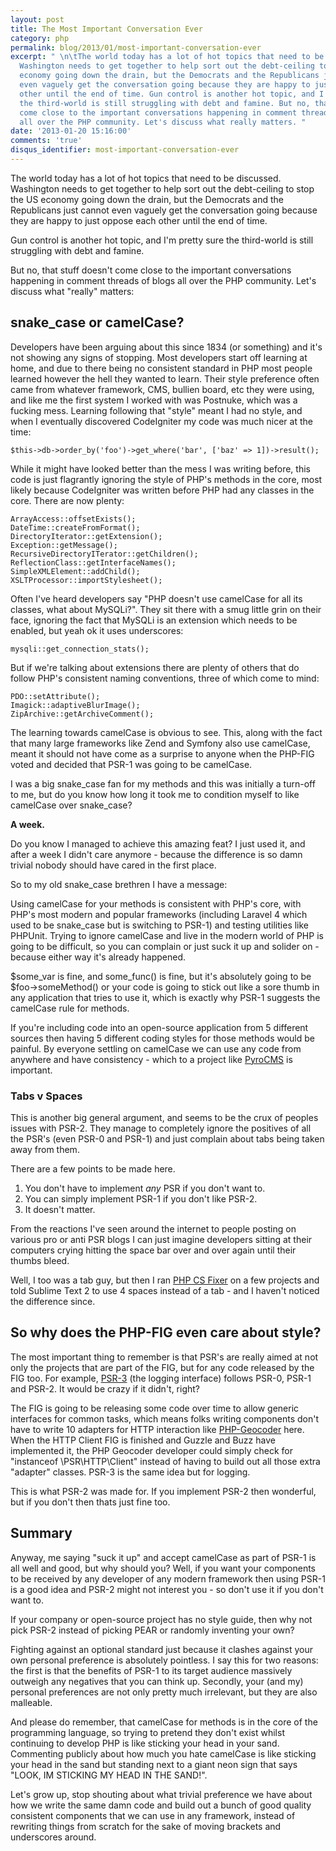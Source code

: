 ```yaml
---
layout: post
title: The Most Important Conversation Ever
category: php
permalink: blog/2013/01/most-important-conversation-ever
excerpt: " \n\tThe world today has a lot of hot topics that need to be discussed.
  Washington needs to get together to help sort out the debt-ceiling to stop the US
  economy going down the drain, but the Democrats and the Republicans just cannot
  even vaguely get the conversation going because they are happy to just oppose each
  other until the end of time. Gun control is another hot topic, and I'm pretty sure
  the third-world is still struggling with debt and famine. But no, that stuff doesn't
  come close to the important conversations happening in comment threads of blogs
  all over the PHP community. Let's discuss what really matters. "
date: '2013-01-20 15:16:00'
comments: 'true'
disqus_identifier: most-important-conversation-ever
---
```


The world today has a lot of hot topics that need to be discussed. Washington needs to get together to help sort out the debt-ceiling to stop the US economy going down the drain, but the Democrats and the Republicans just cannot even vaguely get the conversation going because they are happy to just oppose each other until the end of time.

Gun control is another hot topic, and I'm pretty sure the third-world is still struggling with debt and famine.

But no, that stuff doesn't come close to the important conversations happening in comment threads of blogs all over the PHP community. Let's discuss what "really" matters:

## snake_case or camelCase?

Developers have been arguing about this since 1834 (or something) and it's not showing any signs of stopping. Most developers start off learning at home, and due to there being no consistent standard in PHP most people learned however the hell they wanted to learn. Their style preference often came from whatever framework, CMS, bullien board, etc they were using, and like me the first system I worked with was Postnuke, which was a fucking mess. Learning following that "style" meant I had no style, and when I eventually discovered CodeIgniter my code was much nicer at the time:

	$this->db->order_by('foo')->get_where('bar', ['baz' => 1])->result();
	
While it might have looked better than the mess I was writing before, this code is just flagrantly ignoring the style of PHP's methods in the core, most likely because CodeIgniter was written before PHP had any classes in the core. There are now plenty:

	ArrayAccess::offsetExists();
	DateTime::createFromFormat();
	DirectoryIterator::getExtension();
	Exception::getMessage();
	RecursiveDirectoryITerator::getChildren();
	ReflectionClass::getInterfaceNames();
	SimpleXMLElement::addChild();
	XSLTProcessor::importStylesheet();
	
Often I've heard developers say "PHP doesn't use camelCase for all its classes, what about MySQLi?". They sit there with a smug little grin on their face, ignoring the fact that MySQLi is an extension which needs to be enabled, but yeah ok it uses underscores:

	mysqli::get_connection_stats();
	
But if we're talking about extensions there are plenty of others that do follow PHP's consistent naming conventions, three of which come to mind:

	PDO::setAttribute();
	Imagick::adaptiveBlurImage();
	ZipArchive::getArchiveComment();
	
The learning towards camelCase is obvious to see. This, along with the fact that many large frameworks like Zend and Symfony also use camelCase, meant it should not have come as a surprise to anyone when the PHP-FIG voted and decided that PSR-1 was going to be camelCase.

I was a big snake\_case fan for my methods and this was initially a turn-off to me, but do you know how long it took me to condition myself to like camelCase over snake_case? 

**A week.**

Do you know I managed to achieve this amazing feat? I just used it, and after a week I didn't care anymore - because the difference is so damn trivial nobody should have cared in the first place.

So to my old snake\_case brethren I have a message:

Using camelCase for your methods is consistent with PHP's core, with PHP's most modern and popular frameworks (including Laravel 4 which used to be snake\_case but is switching to PSR-1) and testing utilities like PHPUnit. Trying to ignore camelCase and live in the modern world of PHP is going to be difficult, so you can complain or just suck it up and solider on - because either way it's already happened.

$some\_var is fine, and some\_func() is fine, but it's absolutely going to be $foo->someMethod() or your code is going to stick out like a sore thumb in any application that tries to use it, which is exactly why PSR-1 suggests the camelCase rule for methods. 

If you're including code into an open-source application from 5 different sources then having 5 different coding styles for those methods would be painful. By everyone settling on camelCase we can use any code from anywhere and have consistency - which to a project like [PyroCMS](http://pyrocms.com/) is important.

### Tabs v Spaces

This is another big general argument, and seems to be the crux of peoples issues with PSR-2. They manage to completely ignore the positives of all the PSR's (even PSR-0 and PSR-1) and just complain about tabs being taken away from them.

There are a few points to be made here.

1. You don't have to implement _any_ PSR if you don't want to.  
1. You can simply implement PSR-1 if you don't like PSR-2.  
1. It doesn't matter.  

From the reactions I've seen around the internet to people posting on various pro or anti PSR blogs I can just imagine developers sitting at their computers crying hitting the space bar over and over again until their thumbs bleed.

Well, I too was a tab guy, but then I ran [PHP CS Fixer](https://github.com/fabpot/PHP-CS-Fixer) on a few projects and told Sublime Text 2 to use 4 spaces instead of a tab - and I haven't noticed the difference since. 

## So why does the PHP-FIG even care about style?

The most important thing to remember is that PSR's are really aimed at not only the projects that are part of the FIG, but for any code released by the FIG too. For example, [PSR-3](https://github.com/php-fig/fig-standards/blob/master/accepted/PSR-3-logger-interface.md) (the logging interface) follows PSR-0, PSR-1 and PSR-2. It would be crazy if it didn't, right?

The FIG is going to be releasing some code over time to allow generic interfaces for common tasks, which means folks writing components don't have to write 10 adapters for HTTP interaction like [PHP-Geocoder](http://geocoder-php.org) here. When the HTTP Client FIG is finished and Guzzle and Buzz have implemented it, the PHP Geocoder developer could simply check for "instanceof \PSR\HTTP\Client" instead of having to build out all those extra "adapter" classes. PSR-3 is the same idea but for logging.

This is what PSR-2 was made for. If you implement PSR-2 then wonderful, but if you don't then thats just fine too. 

## Summary

Anyway, me saying "suck it up" and accept camelCase as part of PSR-1 is all well and good, but why should you? Well, if you want your components to be received by any developer of any modern framework then using PSR-1 is a good idea and PSR-2 might not interest you - so don't use it if you don't want to.

If your company or open-source project has no style guide, then why not pick PSR-2 instead of picking PEAR or randomly inventing your own?

Fighting against an optional standard just because it clashes against your own personal preference is absolutely pointless. I say this for two reasons: the first is that the benefits of PSR-1 to its target audience massively outweigh any negatives that you can think up. Secondly, your (and my) personal preferences are not only pretty much irrelevant, but they are also malleable.

And please do remember, that camelCase for methods is in the core of the programming language, so trying to pretend they don't exist whilst continuing to develop PHP is like sticking your head in your sand. Commenting publicly about how much you hate camelCase is like sticking your head in the sand but standing next to a giant neon sign that says "LOOK, IM STICKING MY HEAD IN THE SAND!". 

Let's grow up, stop shouting about what trivial preference we have about how we write the same damn code and build out a bunch of good quality consistent components that we can use in any framework, instead of rewriting things from scratch for the sake of moving brackets and underscores around.